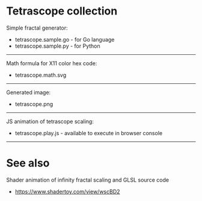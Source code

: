 # Tetrascope collection


Simple fractal generator:
* tetrascope.sample.go - for Go language
* tetrascope.sample.py - for Python

-------------------------------------------------------

Math formula for X11 color hex code:
* tetrascope.math.svg

-------------------------------------------------------

Generated image:
* tetrascope.png

-------------------------------------------------------


JS animation of tetrascope scaling:
* tetrascope.play.js - available to execute in browser console

-------------------------------------------------------

# See also

Shader animation of infinity fractal scaling and GLSL source code
* https://www.shadertoy.com/view/wscBD2
